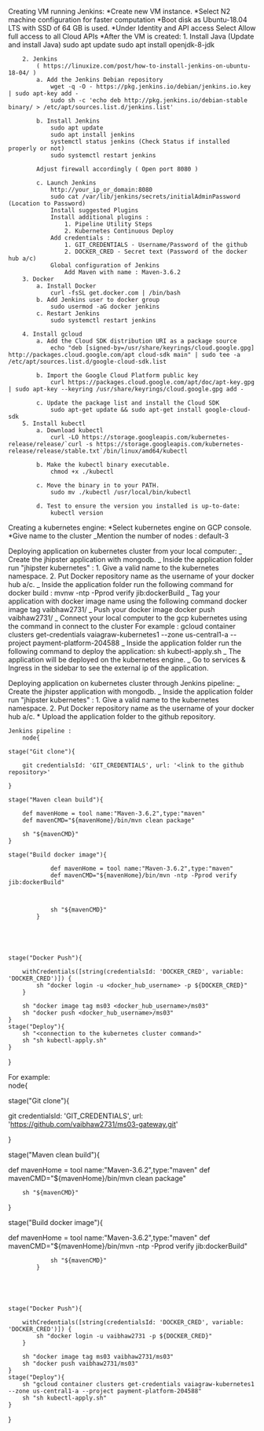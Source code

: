 Creating VM running Jenkins:
*Create new VM instance.
*Select N2 machine configuration for faster computation
*Boot disk as Ubuntu-18.04 LTS with SSD of 64 GB is used.
*Under Identity and API access Select
Allow full access to all Cloud APIs
\*After the VM is created: 1. Install Java (Update and install Java)
sudo apt update
sudo apt install openjdk-8-jdk

    	2. Jenkins
    		( https://linuxize.com/post/how-to-install-jenkins-on-ubuntu-18-04/ )
    		a. Add the Jenkins Debian repository
    			wget -q -O - https://pkg.jenkins.io/debian/jenkins.io.key | sudo apt-key add -
    			sudo sh -c 'echo deb http://pkg.jenkins.io/debian-stable binary/ > /etc/apt/sources.list.d/jenkins.list'

    		b. Install Jenkins
    			sudo apt update
    			sudo apt install jenkins
    			systemctl status jenkins (Check Status if installed properly or not)
    			sudo systemctl restart jenkins

    		Adjust firewall accordingly ( Open port 8080 )

    		c. Launch Jenkins
    			http://your_ip_or_domain:8080
    			sudo cat /var/lib/jenkins/secrets/initialAdminPassword (Location to Password)
    			Install suggested Plugins
    			Install additional plugins :
    				1. Pipeline Utility Steps
    				2. Kubernetes Continuous Deploy
    			Add credentials :
    				1. GIT_CREDENTIALS - Username/Password of the github
    				2. DOCKER_CRED - Secret text (Password of the docker hub a/c)
    			Global configuration of Jenkins
    				Add Maven with name : Maven-3.6.2
    	3. Docker
    		a. Install Docker
    			curl -fsSL get.docker.com | /bin/bash
    		b. Add Jenkins user to docker group
    			sudo usermod -aG docker jenkins
    		c. Restart Jenkins
    			sudo systemctl restart jenkins

    	4. Install gcloud
    		a. Add the Cloud SDK distribution URI as a package source
    			echo "deb [signed-by=/usr/share/keyrings/cloud.google.gpg] http://packages.cloud.google.com/apt cloud-sdk main" | sudo tee -a /etc/apt/sources.list.d/google-cloud-sdk.list

    		b. Import the Google Cloud Platform public key
    			curl https://packages.cloud.google.com/apt/doc/apt-key.gpg | sudo apt-key --keyring /usr/share/keyrings/cloud.google.gpg add -

    		c. Update the package list and install the Cloud SDK
    			sudo apt-get update && sudo apt-get install google-cloud-sdk
    	5. Install kubectl
    		a. Download kubectl
    			curl -LO https://storage.googleapis.com/kubernetes-release/release/`curl -s https://storage.googleapis.com/kubernetes-release/release/stable.txt`/bin/linux/amd64/kubectl

    		b. Make the kubectl binary executable.
    			chmod +x ./kubectl

    		c. Move the binary in to your PATH.
    			sudo mv ./kubectl /usr/local/bin/kubectl

    		d. Test to ensure the version you installed is up-to-date:
    			kubectl version

Creating a kubernetes engine:
*Select kubernetes engine on GCP console.
*Give name to the cluster
_Mention the number of nodes : default-3  

Deploying application on kubernetes cluster from your local computer:
_ Create the jhipster application with mongodb.
_ Inside the application folder run "jhipster kubernetes" : 1. Give a valid name to the kubernetes namespace. 2. Put Docker repository name as the username of your docker hub a/c.
_ Inside the application folder run the following command for docker build :
mvnw -ntp -Pprod verify jib:dockerBuild
_ Tag your application with docker image name using the following command
docker image tag <tagnane> vaibhaw2731/<tagename>
_ Push your docker image
docker push vaibhaw2731/<tagname>
_ Connect your local computer to the gcp kubernetes using the command in connect to the cluster
For example : gcloud container clusters get-credentials vaiagraw-kubernetes1 --zone us-central1-a --project payment-platform-204588
_ Inside the application folder run the following command to deploy the application:
sh kubectl-apply.sh
_ The application will be deployed on the kubernetes engine.
_ Go to services & Ingress in the sidebar to see the external ip of the application.

Deploying application on kubernetes cluster through Jenkins pipeline:
_ Create the jhipster application with mongodb.
_ Inside the application folder run "jhipster kubernetes" : 1. Give a valid name to the kubernetes namespace. 2. Put Docker repository name as the username of your docker hub a/c. \* Upload the application folder to the github repository.

    Jenkins pipeline :
    	node{

    stage("Git clone"){

        git credentialsId: 'GIT_CREDENTIALS', url: '<link to the github repository>'

    }

    stage("Maven clean build"){

        def mavenHome = tool name:"Maven-3.6.2",type:"maven"
        def mavenCMD="${mavenHome}/bin/mvn clean package"

        sh "${mavenCMD}"
    }

    stage("Build docker image"){

                def mavenHome = tool name:"Maven-3.6.2",type:"maven"
                def mavenCMD="${mavenHome}/bin/mvn -ntp -Pprod verify jib:dockerBuild"



                sh "${mavenCMD}"
            }





    stage("Docker Push"){

        withCredentials([string(credentialsId: 'DOCKER_CRED', variable: 'DOCKER_CRED')]) {
            sh "docker login -u <docker_hub_username> -p ${DOCKER_CRED}"
        }

        sh "docker image tag ms03 <docker_hub_username>/ms03"
        sh "docker push <docker_hub_username>/ms03"
    }
    stage("Deploy"){
        sh "<connection to the kubernetes cluster command>"
        sh "sh kubectl-apply.sh"
    }

}

For example:  
node{
  
 stage("Git clone"){
  
 git credentialsId: 'GIT_CREDENTIALS', url: 'https://github.com/vaibhaw2731/ms03-gateway.git'
  
 }
  
 stage("Maven clean build"){
  
 def mavenHome = tool name:"Maven-3.6.2",type:"maven"
def mavenCMD="${mavenHome}/bin/mvn clean package"
        
        sh "${mavenCMD}"
}
  
 stage("Build docker image"){
  
 def mavenHome = tool name:"Maven-3.6.2",type:"maven"
def mavenCMD="\${mavenHome}/bin/mvn -ntp -Pprod verify jib:dockerBuild"

                sh "${mavenCMD}"
            }





    stage("Docker Push"){

        withCredentials([string(credentialsId: 'DOCKER_CRED', variable: 'DOCKER_CRED')]) {
            sh "docker login -u vaibhaw2731 -p ${DOCKER_CRED}"
        }

        sh "docker image tag ms03 vaibhaw2731/ms03"
        sh "docker push vaibhaw2731/ms03"
    }
    stage("Deploy"){
        sh "gcloud container clusters get-credentials vaiagraw-kubernetes1 --zone us-central1-a --project payment-platform-204588"
        sh "sh kubectl-apply.sh"
    }

}
